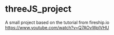 # threeJS_project

A small project based on the tutorial from fireship.io
https://www.youtube.com/watch?v=Q7AOvWpIVHU
